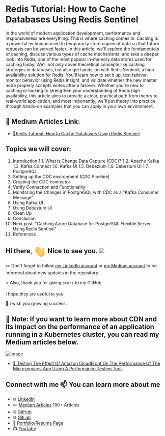 # Redis Tutorial: How to Cache Databases Using Redis Sentinel

In the world of modern application development, performance and responsiveness are everything. This is where caching comes in. Caching is a powerful technique used to temporarily store copies of data so that future requests can be served faster.
In this article, we'll explore the fundamentals of caching, discuss various types of cache mechanisms, and take a deeper look into Redis, one of the most popular in-memory data stores used for caching today.
We'll not only cover theoretical concepts like caching strategies in databases, but also get hands-on with Redis Sentinel, a high availability solution for Redis. You'll learn how to set it up, test failover, monitor behavior using Redis Insight, and validate whether the new master node properly accepts writes after a failover.
Whether you're new to caching or looking to strengthen your understanding of Redis high availability, this article aims to provide a clear, practical path from theory to real-world application, and most importantly, we'll put theory into practice through hands-on examples that you can apply in your own environment.

## 📗 Medium Articles Link:
- [📝Redis Tutorial: How to Cache Databases Using Redis Sentinel]()


## Topics we will cover:
1. Introduction
1.1. What is Change Data Capture (CDC)?
1.2. Apache Kafka
1.3. Kafka Connect
1.6. Kafka UI
1.5. Debezium
1.6. Debezium UI
1.7. PostgreSQL
2. Setting up the CDC environment (CDC Pipeline)
3. Creating the CDC connector
4. Verify Connection and Functionality
5. Monitoring the Changes in PostgreSQL with CDC as a "Kafka Consumer Message"
6. Using Kafka UI
7. Using Debezium UI
8. Clean Up
9. Conclusion
10. Next post: "Caching Azure Database for PostgreSQL Flexible Server Using Redis Sentinel"
11. References

## Hi there, <img src = "https://github.com/cmakkaya/cmakkaya/blob/main/wavehand.gif" width = "40" align="center"> Nice to see you. <img src="https://emojis.slackmojis.com/emojis/images/1531849430/4246/blob-sunglasses.gif?1531849430" width="40"/>  

✏️ Don't forget to follow [my LinkedIn account](https://www.linkedin.com/in/cumhurakkaya/) or [my Medium account](https://cmakkaya.medium.com/)  to be informed about new updates in the repository.

⭐ Also, thank you for giving `stars` to my GitHub.

I hope they are useful to you.

🙏 I wish you growing success.

## 📗 Note: If you want to learn more about CDN and its impact on the performance of an application running in a Kubernetes cluster, you can read my Medium articles below. 

<img width="1227" height="966" alt="image" src="https://github.com/user-attachments/assets/2414247d-443a-46f9-8cf7-fcec67bf6b59" />

- [📝 Testing The Effect Of Amazon CloudFront On The Performance Of The Microservices App Using A Performance Testing Tool.](https://cmakkaya.medium.com/testing-the-effect-of-amazon-cloudfront-on-the-performance-of-the-microservices-app-using-a-c55e1b303148)
  

## Connect with me 📫 You can learn more about me

- 🌐 [LinkedIn](https://www.linkedin.com/in/cumhurakkaya/)
- ✏️ [Medium Articles](https://cmakkaya.medium.com/)  100+ Articles
- 🌐 [GitHub](https://github.com/cmakkaya/)
- 🌐 [GitLab](https://gitlab.com/cmakkaya)
- 🏢 [Portfolio/Resume Page](https://portfolio.cmakkaya-awsdevops.link/)
- 📺 [YouTube](https://www.youtube.com/channel/UCWcRIvy70tBBfrmBocDR5hA)
